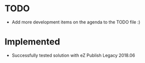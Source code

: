 TODO
====

* Add more development items on the agenda to the TODO file :)


Implemented
====

* Successfully tested solution with eZ Publish Legacy 2018.06

